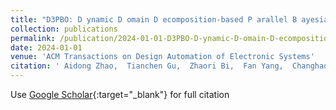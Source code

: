 ```yaml
---
title: "D3PBO: D ynamic D omain D ecomposition-based P arallel B ayesian O ptimization for Large-scale Analog Circuit Sizing"
collection: publications
permalink: /publication/2024-01-01-D3PBO-D-ynamic-D-omain-D-ecomposition-based-P-arallel-B-ayesian-O-ptimization-for-Large-scale-Analog-Circuit-Sizing
date: 2024-01-01
venue: 'ACM Transactions on Design Automation of Electronic Systems'
citation: ' Aidong Zhao,  Tianchen Gu,  Zhaori Bi,  Fan Yang,  Changhao Yan,  Xuan Zeng,  Zixiao Lin,  Wenchuang Hu,  Dian Zhou, &quot;D3PBO: D ynamic D omain D ecomposition-based P arallel B ayesian O ptimization for Large-scale Analog Circuit Sizing.&quot; ACM Transactions on Design Automation of Electronic Systems, 2024.'
---
```

Use [Google Scholar](https://scholar.google.com/scholar?q=D3PBO:+D+ynamic+D+omain+D+ecomposition+based+P+arallel+B+ayesian+O+ptimization+for+Large+scale+Analog+Circuit+Sizing){:target="_blank"} for full citation